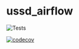 # ussd_airflow

![Tests](https://github.com/regulusweb/ussd_airflow/workflows/Tests/badge.svg)

[![codecov](https://codecov.io/gh/regulusweb/ussd_airflow/branch/master/graph/badge.svg)](https://codecov.io/gh/regulusweb/ussd_airflow)
